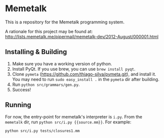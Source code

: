 Memetalk
========

This is a repository for the Memetalk programming system. 

A rationale for this project may be found at:
http://lists.memetalk.me/pipermail/memetalk-dev/2012-August/000001.html

Installing & Building
--------------------

1. Make sure you have a working version of python.
2. Install PyQt. If you use brew, you can use `brew install pyqt`.
3. Clone `pymeta` (https://github.com/thiago-silva/pymeta.git), and install it. You may need to run `sudo easy_install .` in the `pymeta` dir after building.
4. Run `python src/grammars/gen.py`.
5. Success!

Running
-------
For now, the entry-point for memetalk's interpreter is `i.py`. From the `memetalk` dir, run `python src/i.py {{source.mm}}`. For example:

```
python src/i.py tests/closures1.mm
```
